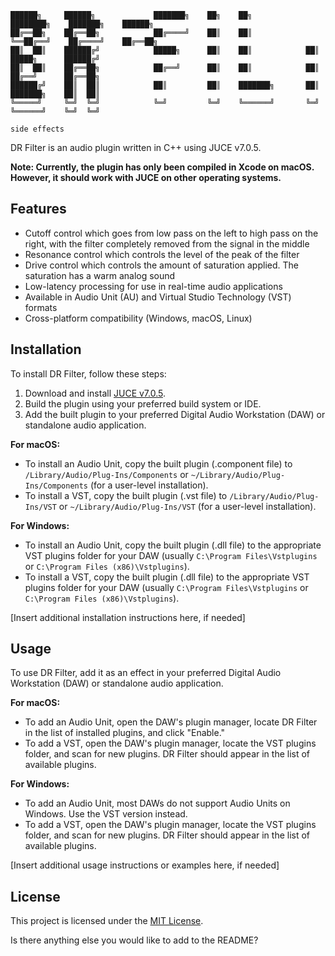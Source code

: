 
    ██████╗     ██████╗             ███████╗    ██╗    ██╗         ████████╗    ███████╗    ██████╗ 
    ██╔══██╗    ██╔══██╗            ██╔════╝    ██║    ██║         ╚══██╔══╝    ██╔════╝    ██╔══██╗
    ██║  ██║    ██████╔╝            █████╗      ██║    ██║            ██║       █████╗      ██████╔╝
    ██║  ██║    ██╔══██╗            ██╔══╝      ██║    ██║            ██║       ██╔══╝      ██╔══██╗
    ██████╔╝    ██║  ██║            ██║         ██║    ███████╗       ██║       ███████╗    ██║  ██║
    ╚═════╝     ╚═╝  ╚═╝            ╚═╝         ╚═╝    ╚══════╝       ╚═╝       ╚══════╝    ╚═╝  ╚═╝
                                                                                        side effects    


DR Filter is an audio plugin written in C++ using JUCE v7.0.5.

**Note: Currently, the plugin has only been compiled in Xcode on macOS. However, it should work with JUCE on other operating systems.**

## Features

- Cutoff control which goes from low pass on the left to high pass on the right, with the filter completely removed from the signal in the middle
- Resonance control which controls the level of the peak of the filter
- Drive control which controls the amount of saturation applied. The saturation has a warm analog sound
- Low-latency processing for use in real-time audio applications
- Available in Audio Unit (AU) and Virtual Studio Technology (VST) formats
- Cross-platform compatibility (Windows, macOS, Linux)

## Installation

To install DR Filter, follow these steps:

1. Download and install [JUCE v7.0.5](https://juce.com/).
2. Build the plugin using your preferred build system or IDE.
3. Add the built plugin to your preferred Digital Audio Workstation (DAW) or standalone audio application.

**For macOS:**

- To install an Audio Unit, copy the built plugin (.component file) to `/Library/Audio/Plug-Ins/Components` or `~/Library/Audio/Plug-Ins/Components` (for a user-level installation).
- To install a VST, copy the built plugin (.vst file) to `/Library/Audio/Plug-Ins/VST` or `~/Library/Audio/Plug-Ins/VST` (for a user-level installation).

**For Windows:**

- To install an Audio Unit, copy the built plugin (.dll file) to the appropriate VST plugins folder for your DAW (usually `C:\Program Files\Vstplugins` or `C:\Program Files (x86)\Vstplugins`).
- To install a VST, copy the built plugin (.dll file) to the appropriate VST plugins folder for your DAW (usually `C:\Program Files\Vstplugins` or `C:\Program Files (x86)\Vstplugins`).

[Insert additional installation instructions here, if needed]

## Usage

To use DR Filter, add it as an effect in your preferred Digital Audio Workstation (DAW) or standalone audio application. 

**For macOS:**

- To add an Audio Unit, open the DAW's plugin manager, locate DR Filter in the list of installed plugins, and click "Enable."
- To add a VST, open the DAW's plugin manager, locate the VST plugins folder, and scan for new plugins. DR Filter should appear in the list of available plugins.

**For Windows:**

- To add an Audio Unit, most DAWs do not support Audio Units on Windows. Use the VST version instead.
- To add a VST, open the DAW's plugin manager, locate the VST plugins folder, and scan for new plugins. DR Filter should appear in the list of available plugins.

[Insert additional usage instructions or examples here, if needed]

## License

This project is licensed under the [MIT License](https://opensource.org/licenses/MIT).

Is there anything else you would like to add to the README?

